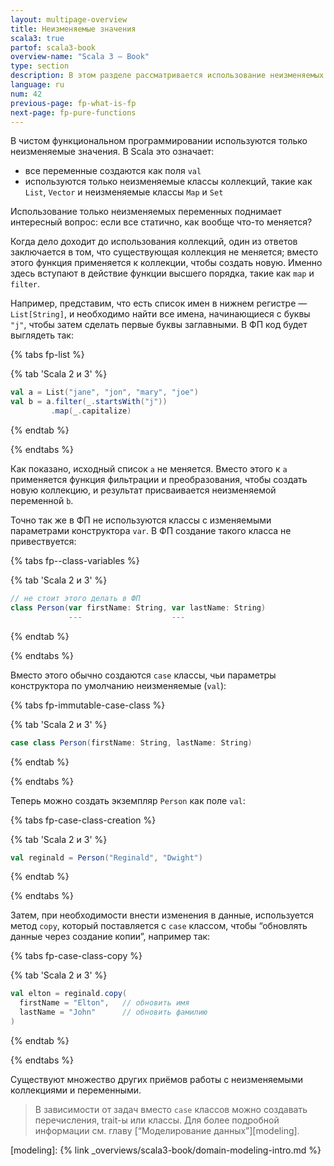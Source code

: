 ```yaml
---
layout: multipage-overview
title: Неизменяемые значения
scala3: true
partof: scala3-book
overview-name: "Scala 3 — Book"
type: section
description: В этом разделе рассматривается использование неизменяемых значений в функциональном программировании.
language: ru
num: 42
previous-page: fp-what-is-fp
next-page: fp-pure-functions
---
```


В чистом функциональном программировании используются только неизменяемые значения. 
В Scala это означает:

- все переменные создаются как поля `val`
- используются только неизменяемые классы коллекций, такие как `List`, `Vector` и неизменяемые классы `Map` и `Set`

Использование только неизменяемых переменных поднимает интересный вопрос: если все статично, как вообще что-то меняется?

Когда дело доходит до использования коллекций, один из ответов заключается в том, 
что существующая коллекция не меняется; вместо этого функция применяется к коллекции, чтобы создать новую. 
Именно здесь вступают в действие функции высшего порядка, такие как `map` и `filter`.

Например, представим, что есть список имен в нижнем регистре — `List[String]`, 
и необходимо найти все имена, начинающиеся с буквы `"j"`, чтобы затем сделать первые буквы заглавными. 
В ФП код будет выглядеть так:

{% tabs fp-list %}

{% tab 'Scala 2 и 3' %}
```scala
val a = List("jane", "jon", "mary", "joe")
val b = a.filter(_.startsWith("j"))
         .map(_.capitalize)
```
{% endtab %}

{% endtabs %}

Как показано, исходный список `a` не меняется. 
Вместо этого к `a` применяется функция фильтрации и преобразования, чтобы создать новую коллекцию, 
и результат присваивается неизменяемой переменной `b`.

Точно так же в ФП не используются классы с изменяемыми параметрами конструктора `var`. 
В ФП создание такого класса не привествуется:

{% tabs fp--class-variables %}

{% tab 'Scala 2 и 3' %}
```scala
// не стоит этого делать в ФП
class Person(var firstName: String, var lastName: String)
             ---                    ---
```
{% endtab %}

{% endtabs %}

Вместо этого обычно создаются `case` классы, чьи параметры конструктора по умолчанию неизменяемые (`val`):

{% tabs fp-immutable-case-class %}

{% tab 'Scala 2 и 3' %}
```scala
case class Person(firstName: String, lastName: String)
```
{% endtab %}

{% endtabs %}

Теперь можно создать экземпляр `Person` как поле `val`:

{% tabs fp-case-class-creation %}

{% tab 'Scala 2 и 3' %}
```scala
val reginald = Person("Reginald", "Dwight")
```
{% endtab %}

{% endtabs %}

Затем, при необходимости внести изменения в данные, используется метод `copy`, 
который поставляется с `case` классом, чтобы “обновлять данные через создание копии”, 
например так:

{% tabs fp-case-class-copy %}

{% tab 'Scala 2 и 3' %}
```scala
val elton = reginald.copy(
  firstName = "Elton",   // обновить имя
  lastName = "John"      // обновить фамилию
)
```
{% endtab %}

{% endtabs %}

Существуют множество других приёмов работы с неизменяемыми коллекциями и переменными.

> В зависимости от задач вместо `case` классов можно создавать перечисления, trait-ы или классы. 
> Для более подробной информации см. главу [“Моделирование данных”][modeling].


[modeling]: {% link _overviews/scala3-book/domain-modeling-intro.md %}
